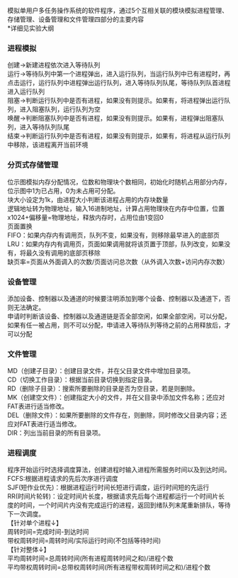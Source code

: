 模拟单用户多任务操作系统的软件程序，通过5个互相关联的模块模拟进程管理、存储管理、设备管理和文件管理四部分的主要内容<br>
*详细见实验大纲

### 进程模拟

创建→新建进程依次进入等待队列<br>
运行→等待队列中第一个进程弹出，进入运行队列，当运行队列中已有进程时，再点击运行，运行队列中进程弹出运行队列，进入等待队列队尾，等待队列队首进程进入运行队列<br>
阻塞→判断运行队列中是否有进程，如果没有则提示。如果有，将进程弹出运行队列，进入阻塞队列，运行队列为空<br>
唤醒→判断阻塞队列中是否有进程，如果没有则提示。如果有，进程弹出阻塞队列，进入等待队列队尾<br>
结束→判断运行队列中是否有进程，如果没有则提示，如果有，将进程从运行队列中移除，该进程离开当前环境<br>

### 分页式存储管理

位示图模拟内存分配情况，位数和物理块个数相同，初始化时随机占用部分内存，位示图中1为已占用，0为未占用可分配。<br>
块大小设定为1k，由进程大小判断该进程占用的内存块数量<br>
逻辑地址转为物理地址，输入16进制地址，计算占用物理块在内存中位置，位置x1024+偏移量=物理地址，释放内存时，占用位由1变回0<br>
页面置换<br>
FIFO：如果内存内有调用页，队列不变，如果没有，则移除最早进入的底部页<br>
LRU：如果内存内有调用页，页面如果调用就将该页置于顶部，队列改变，如果没有，将最久没有调用的底部页移除<br>
缺页率=页面从外面调入的次数/页面访问总次数（从外调入次数+访问内存次数）

### 设备管理

添加设备、控制器以及通道的时候要注明添加到哪个设备、控制器以及通道下，否则无法确定。<br>
申请时判断该设备、控制器以及通道链是否全部空闲，如果全部空闲，可以分配，如果有任一被占用，则不可以分配，申请进入等待队列等待之前的占用释放后，才可以分配

### 文件管理

MD（创建子目录）：创建目录文件，并在父目录文件中增加目录项。<br>
CD（切换工作目录）：根据当前目录切换到指定目录。<br>
RD（删除子目录）：搜索所要删除的目录是否为空目录，若是则删除。<br>
MK（创建空文件）：创建指定大小的文件，并在父目录中添加文件名称；还应对FAT表进行适当修改。<br>
DEL（删除文件）：如果所要删除的文件存在，则删除，同时修改父目录内容；还应对FAT表进行适当修改。<br>
DIR：列出当前目录的所有目录项。<br>

### 进程调度

程序开始运行时选择调度算法，创建进程时输入进程所需服务时间以及到达时间。<br>
FCFS:根据进程请求的先后次序进行调度<br>
SJF(短作业优先)：根据进程运行时间长短进行调度，运行时间短的先运行<br>
RR(时间片轮转)：设定时间片长度，根据请求先后每个进程都运行一个时间片长度的时间，一个时间片内没有完成运行的进程，返回到绪队列末尾重新排队，等待下一次调度。<br>
【针对单个进程↓】<br>
周转时间=完成时间-到达时间<br>
带权周转时间=周转时间/实际运行时间(不包括等待时间)<br>
【针对整体↓】<br>
平均周转时间=总周转时间(所有进程周转时间之和)/进程个数<br>
平均带权周转时间=总带权周转时间(所有进程带权周转时间之和)/进程个数
